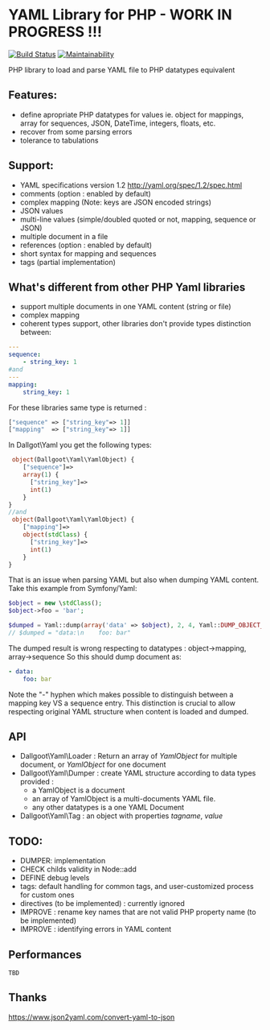 # YAML Library for PHP - WORK IN PROGRESS !!!
[![Build Status](https://travis-ci.org/dallgoot/yaml.svg?branch=master)](https://travis-ci.org/dallgoot/yaml) [![Maintainability](https://api.codeclimate.com/v1/badges/dfae4b8e665a1d728e3d/maintainability)](https://codeclimate.com/github/dallgoot/yaml/maintainability)

PHP library to load and parse YAML file to PHP datatypes equivalent

## Features:
- define apropriate PHP datatypes for values ie. object for mappings, array for sequences, JSON, DateTime, integers, floats, etc.
- recover from some parsing errors
- tolerance to tabulations

## Support:
- YAML specifications version 1.2 http://yaml.org/spec/1.2/spec.html
- comments (option : enabled by default)
- complex mapping (Note: keys are JSON encoded strings)
- JSON values
- multi-line values (simple/doubled quoted or not, mapping, sequence or JSON)
- multiple document in a file
- references (option : enabled by default)
- short syntax for mapping and sequences
- tags (partial implementation)

## What's different from other PHP Yaml libraries
- support multiple documents in one YAML content (string or file)
- complex mapping
- coherent types support, other libraries don't provide types distinction between:
```yaml
---
sequence:
    - string_key: 1
#and
---
mapping:
    string_key: 1
```
For these libraries same type is returned :
```php
["sequence" => ["string_key"=> 1]]
["mapping"  => ["string_key"=> 1]]
```
In Dallgot\Yaml you get the following types:
```php
 object(Dallgoot\Yaml\YamlObject) {
    ["sequence"]=>
    array(1) {
      ["string_key"]=>
      int(1)
    }
}
//and
 object(Dallgoot\Yaml\YamlObject) {
    ["mapping"]=>
    object(stdClass) {
      ["string_key"]=>
      int(1)
    }
}
```
That is an issue when parsing YAML but also when dumping YAML content.
Take this example from Symfony/Yaml:
```php
$object = new \stdClass();
$object->foo = 'bar';

$dumped = Yaml::dump(array('data' => $object), 2, 4, Yaml::DUMP_OBJECT_AS_MAP);
// $dumped = "data:\n    foo: bar"
```
The dumped result is wrong respecting to datatypes : object->mapping, array->sequence
So this should dump document as:
```yaml
- data:
    foo: bar
```
Note the "-" hyphen which makes possible to distinguish between a mapping key VS a sequence entry.
This distinction is crucial to allow respecting original YAML structure when content is loaded and dumped.

## API
- Dallgoot\Yaml\Loader : Return an array of *YamlObject* for multiple document, or *YamlObject* for one document
- Dallgoot\Yaml\Dumper : create YAML structure according to data types provided :
    - a YamlObject is a document
    - an array of YamlObject is a multi-documents YAML file.
    - any other datatypes is a one YAML Document
- Dallgoot\Yaml\Tag : an object with properties _tagname_, _value_

## TODO:
- DUMPER: implementation
- CHECK childs validity in Node::add
- DEFINE debug levels
- tags: default handling for common tags, and user-customized process for custom ones
- directives (to be implemented) : currently ignored
- IMPROVE : rename key names that are not valid PHP property name (to be implemented)
- IMPROVE : identifying errors in YAML content


## Performances
    TBD



## Thanks
https://www.json2yaml.com/convert-yaml-to-json